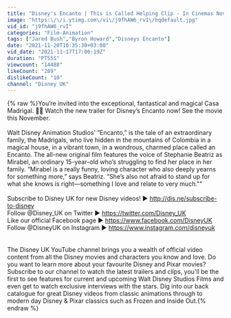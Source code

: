 ```yaml
---
title: "Disney's Encanto | This is Called Helping Clip - In Cinemas November 24 | Disney UK"
image: "https:\/\/i.ytimg.com\/vi\/j9fhAW6_rvI\/hqdefault.jpg"
vid_id: "j9fhAW6_rvI"
categories: "Film-Animation"
tags: ["Jared Bush","Byron Howard","Disneys Encanto"]
date: "2021-11-20T10:35:30+03:00"
vid_date: "2021-11-17T17:00:19Z"
duration: "PT55S"
viewcount: "14488"
likeCount: "289"
dislikeCount: "10"
channel: "Disney UK"
---
```

{% raw %}You’re invited into the exceptional, fantastical and magical Casa Madrigal. 🦋✨ Watch the new trailer for Disney’s Encanto now! See the movie this November.<br /><br />Walt Disney Animation Studios’ “Encanto,” is the tale of an extraordinary family, the Madrigals, who live hidden in the mountains of Colombia in a magical house, in a vibrant town, in a wondrous, charmed place called an Encanto. The all-new original film features the voice of Stephanie Beatriz as Mirabel, an ordinary 15-year-old who’s struggling to find her place in her family. “Mirabel is a really funny, loving character who also deeply yearns for something more,” says Beatriz. “She’s also not afraid to stand up for what she knows is right—something I love and relate to very much.&quot;&quot;<br /><br />Subscribe to Disney UK for new Disney videos! ► <a rel="nofollow" target="blank" href="http://dis.ne/subscribe-to-disney">http://dis.ne/subscribe-to-disney</a>  <br />Follow @Disney_UK on Twitter ► <a rel="nofollow" target="blank" href="https://twitter.com/Disney_UK">https://twitter.com/Disney_UK</a> <br />Like our official Facebook page ► <a rel="nofollow" target="blank" href="https://www.facebook.com/DisneyUK">https://www.facebook.com/DisneyUK</a> <br />Follow @DisneyUK on Instagram ► <a rel="nofollow" target="blank" href="https://www.instagram.com/disneyuk">https://www.instagram.com/disneyuk</a> <br /><br /><br />The Disney UK YouTube channel brings you a wealth of official video content from all the Disney movies and characters you know and love. Do you want to learn more about your favourite Disney and Pixar movies? Subscribe to our channel to watch the latest trailers and clips, you'll be the first to see features for current and upcoming Walt Disney Studios Films and even get to watch exclusive interviews with the stars. Dig into our back catalogue for great Disney videos from classic animations through to modern day Disney &amp; Pixar classics such as Frozen and Inside Out.{% endraw %}
